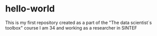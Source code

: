 # hello-world
This is my first repository created as a part of the "The data scientist´s toolbox" course
I am 34 and working as a researcher in SINTEF

